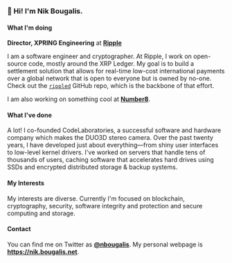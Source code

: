 ### 👋 Hi! I'm Nik Bougalis.

#### What I'm doing
**Director, XPRING Engineering** at [**Ripple**](https://ripple.com)

I am a software engineer and cryptographer. At Ripple, I work on open-source code, mostly around the XRP Ledger. My goal is to build a settlement solution that allows for real-time low-cost international payments over a global network that is open to everyone but is owned by no-one. Check out the [`rippled`](https://github.com/ripple/rippled) GitHub repo, which is the backbone of that effort.

I am also working on something cool at [**Number8**](http://www.number8.us/).

#### What I've done

A lot! I co-founded CodeLaboratories, a successful software and hardware company which makes the DUO3D stereo camera. Over the past twenty years, I have developed just about everything—from shiny user interfaces to low-level kernel drivers. I've worked on servers that handle tens of thousands of users, caching software that accelerates hard drives using SSDs and encrypted distributed storage & backup systems.

#### My Interests

My interests are diverse. Currently I'm focused on blockchain, cryptography, security, software integrity and protection and secure computing and storage.

#### Contact
You can find me on Twitter as [**@nbougalis**](https://twitter.com/nbougalis). My personal webpage is **https://nik.bougalis.net**.
